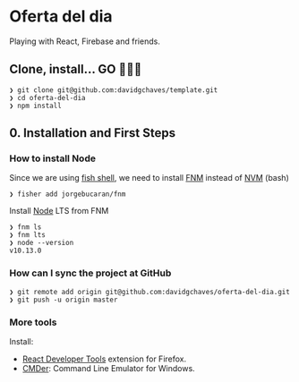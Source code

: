# Oferta del dia

Playing with React, Firebase and friends.

## Clone, install... GO 🚀🤖👾

```
❯ git clone git@github.com:davidgchaves/template.git
❯ cd oferta-del-dia
❯ npm install
```

## 0. Installation and First Steps

### How to install Node

Since we are using [fish shell](https://fishshell.com/), we need to install [FNM](https://github.com/jorgebucaran/fnm) instead of [NVM](https://github.com/creationix/nvm) (bash)

```
❯ fisher add jorgebucaran/fnm
```

Install [Node](https://nodejs.org/en/) LTS from FNM

```
❯ fnm ls
❯ fnm lts
❯ node --version
v10.13.0
```

### How can I sync the project at GitHub

```
❯ git remote add origin git@github.com:davidgchaves/oferta-del-dia.git
❯ git push -u origin master
```

### More tools

Install:

- [React Developer Tools](https://addons.mozilla.org/en-US/firefox/addon/react-devtools/) extension for Firefox.
- [CMDer](http://cmder.net/): Command Line Emulator for Windows.
